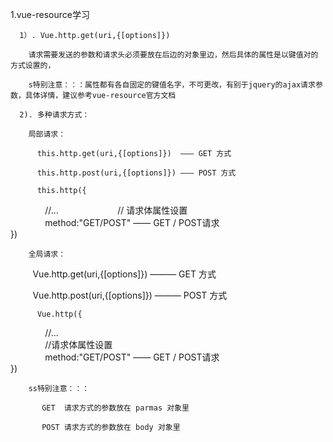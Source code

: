 1.vue-resource学习
  
	  1）. Vue.http.get(uri,{[options]})
    
        请求需要发送的参数和请求头必须要放在后边的对象里边，然后具体的属性是以键值对的方式设置的，
        
        s特别注意：：：属性都有各自固定的键值名字，不可更改，有别于jquery的ajax请求参数，具体详情，建议参考vue-resource官方文档
        
	  2). 多种请求方式：
    
        局部请求：
      
          this.http.get(uri,{[options]})  ——— GET 方式 
         
          this.http.post(uri,{[options]}) ——— POST 方式 
         
          this.http({
               //...          
               // 请求体属性设置  
               method:"GET/POST" —— GET / POST请求	
          })
         
        全局请求：
    
          Vue.http.get(uri,{[options]})  ——— GET 方式 
         
          Vue.http.post(uri,{[options]}) ——— POST 方式
         
          Vue.http({
               //...     
               //请求体属性设置  
               method:"GET/POST" —— GET / POST请求	
          })
         
        ss特别注意：：：
      
           GET  请求方式的参数放在 parmas 对象里
          
           POST 请求方式的参数放在 body 对象里
